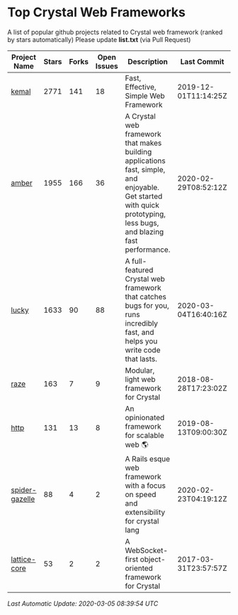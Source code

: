 # Top Crystal Web Frameworks

A list of popular github projects related to Crystal web framework (ranked by stars automatically)
Please update **list.txt** (via Pull Request)

| Project Name | Stars | Forks | Open Issues | Description | Last Commit |
| ------------ | ----- | ----- | ----------- | ----------- | ----------- |
| [kemal](https://github.com/kemalcr/kemal) |2771|141|18|Fast, Effective, Simple Web Framework|2019-12-01T11:14:25Z|
| [amber](https://github.com/amberframework/amber) |1955|166|36|A Crystal web framework that makes building applications fast, simple, and enjoyable. Get started with quick prototyping, less bugs, and blazing fast performance.|2020-02-29T08:52:12Z|
| [lucky](https://github.com/luckyframework/lucky) |1633|90|88|A full-featured Crystal web framework that catches bugs for you, runs incredibly fast, and helps you write code that lasts.|2020-03-04T16:40:16Z|
| [raze](https://github.com/samueleaton/raze) |163|7|9|Modular, light web framework for Crystal|2018-08-28T17:23:02Z|
| [http](https://github.com/onyxframework/http) |131|13|8|An opinionated framework for scalable web 🌎|2019-08-13T09:00:30Z|
| [spider-gazelle](https://github.com/spider-gazelle/spider-gazelle) |88|4|2|A Rails esque web framework with a focus on speed and extensibility for crystal lang|2020-02-23T04:19:12Z|
| [lattice-core](https://github.com/jasonl99/lattice-core) |53|2|2|A WebSocket-first object-oriented framework for Crystal|2017-03-31T23:57:57Z|

*Last Automatic Update: 2020-03-05 08:39:54 UTC*